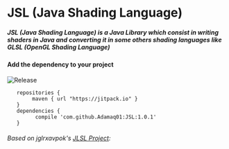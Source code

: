 # JSL (Java Shading Language)

##### JSL (Java Shading Language) is a Java Library which consist in writing shaders in Java and converting it in some others shading languages like GLSL (OpenGL Shading Language)


#### Add the dependency to your project
![Release](https://jitpack.io/v/Adamaq01/JSL.svg)

```Gradle
   repositories {
        maven { url "https://jitpack.io" }
   }
   dependencies {
         compile 'com.github.Adamaq01:JSL:1.0.1'
   }
```

###### Based on jglrxavpok's [JLSL Project](https://github.com/jglrxavpok/JLSL): 
